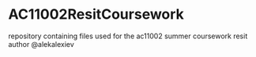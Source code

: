 # AC11002ResitCoursework
repository containing files used for the ac11002 summer coursework resit
author @alekalexiev
